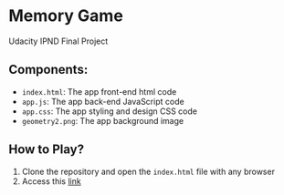 # Memory Game
Udacity IPND Final Project 

## Components:
* `index.html`: The app front-end html code
* `app.js`: The app back-end JavaScript code
* `app.css`: The app styling and design CSS code
* `geometry2.png`: The app background image

## How to Play?
1. Clone the repository and open the `index.html` file with any browser
2. Access this [link](http://htmlpreview.github.com/?https://github.com/karimchamaa/MemoryGame/blob/master/index.html)
